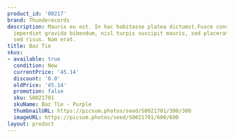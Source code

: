 ```yaml
---
product_id: '00217'
brand: Thunderecords
description: Mauris eu est. In hac habitasse platea dictumst.Fusce convallis, mauris
  imperdiet gravida bibendum, nisl turpis suscipit mauris, sed placerat ipsum urna
  sed risus. Nam erat.
title: Baz Tie
skus:
- available: true
  condition: New
  currentPrice: '45.14'
  discount: '0.0'
  oldPrice: '45.14'
  promotion: false
  sku: S0021701
  skuName: Baz Tie - Purple
  thumbnailURL: https://picsum.photos/seed/S0021701/300/300
  imageURL: https://picsum.photos/seed/S0021701/600/600
layout: product
---
```

